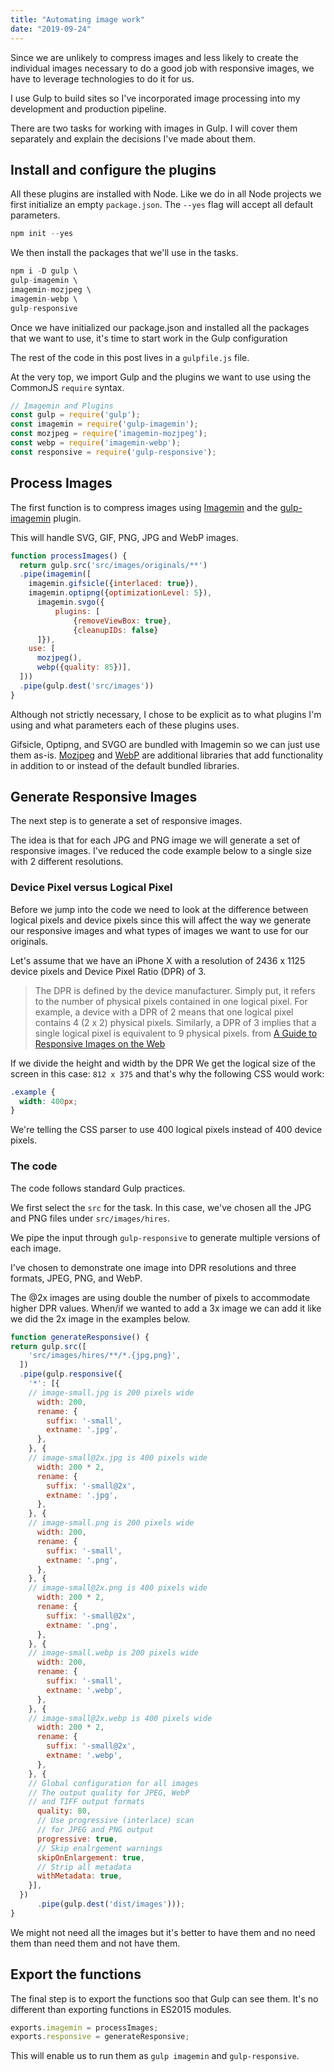 ```yaml
---
title: "Automating image work"
date: "2019-09-24"
---
```


Since we are unlikely to compress images and less likely to create the individual images necessary to do a good job with responsive images, we have to leverage technologies to do it for us.

I use Gulp to build sites so I've incorporated image processing into my development and production pipeline.

There are two tasks for working with images in Gulp. I will cover them separately and explain the decisions I've made about them.

## Install and configure the plugins

All these plugins are installed with Node. Like we do in all Node projects we first initialize an empty `package.json`. The `--yes` flag will accept all default parameters.

```js
npm init --yes
```

We then install the packages that we'll use in the tasks.

```js
npm i -D gulp \
gulp-imagemin \
imagemin-mozjpeg \
imagemin-webp \
gulp-responsive
```

Once we have initialized our package.json and installed all the packages that we want to use, it's time to start work in the Gulp configuration

The rest of the code in this post lives in a `gulpfile.js` file.

At the very top, we import Gulp and the plugins we want to use using the CommonJS `require` syntax.

```js
// Imagemin and Plugins
const gulp = require('gulp');
const imagemin = require('gulp-imagemin');
const mozjpeg = require('imagemin-mozjpeg');
const webp = require('imagemin-webp');
const responsive = require('gulp-responsive');
```

## Process Images

The first function is to compress images using [Imagemin](https://github.com/imagemin/imagemin) and the [gulp-imagemin](https://github.com/sindresorhus/gulp-imagemin) plugin.

This will handle SVG, GIF, PNG, JPG and WebP images.

```js
function processImages() {
  return gulp.src('src/images/originals/**')
  .pipe(imagemin([
    imagemin.gifsicle({interlaced: true}),
    imagemin.optipng({optimizationLevel: 5}),
      imagemin.svgo({
          plugins: [
              {removeViewBox: true},
              {cleanupIDs: false}
      ]}),
    use: [
      mozjpeg(),
      webp({quality: 85})],
  ]))
  .pipe(gulp.dest('src/images'))
}
```

Although not strictly necessary, I chose to be explicit as to what plugins I'm using and what parameters each of these plugins uses.

Gifsicle, Optipng, and SVGO are bundled with Imagemin so we can just use them as-is. [Mozjpeg](https://github.com/imagemin/imagemin-mozjpeg) and [WebP](https://github.com/imagemin/imagemin-webp) are additional libraries that add functionality in addition to or instead of the default bundled libraries.

## Generate Responsive Images

The next step is to generate a set of responsive images.

The idea is that for each JPG and PNG image we will generate a set of responsive images. I've reduced the code example below to a single size with 2 different resolutions.

### Device Pixel versus Logical Pixel

Before we jump into the code we need to look at the difference between logical pixels and device pixels since this will affect the way we generate our responsive images and what types of images we want to use for our originals.

Let's assume that we have an iPhone X with a resolution of 2436 x 1125 device pixels and Device Pixel Ratio (DPR) of 3.

> The DPR is defined by the device manufacturer. Simply put, it refers to the number of physical pixels contained in one logical pixel. For example, a device with a DPR of 2 means that one logical pixel contains 4 (2 x 2) physical pixels. Similarly, a DPR of 3 implies that a single logical pixel is equivalent to 9 physical pixels. from [A Guide to Responsive Images on the Web](https://freshman.tech/responsive-images/)

If we divide the height and width by the DPR We get the logical size of the screen in this case: `812 x 375` and that's why the following CSS would work:

```css
.example {
  width: 400px;
}
```

We're telling the CSS parser to use 400 logical pixels instead of 400 device pixels.

### The code

The code follows standard Gulp practices.

We first select the `src` for the task. In this case, we've chosen all the JPG and PNG files under `src/images/hires`.

We pipe the input through `gulp-responsive` to generate multiple versions of each image.

I've chosen to demonstrate one image into DPR resolutions and three formats, JPEG, PNG, and WebP.

The @2x images are using double the number of pixels to accommodate higher DPR values. When/if we wanted to add a 3x image we can add it like we did the 2x image in the examples below.

```js
function generateResponsive() {
return gulp.src([
    'src/images/hires/**/*.{jpg,png}',
  ])
  .pipe(gulp.responsive({
    '*': [{
    // image-small.jpg is 200 pixels wide
      width: 200,
      rename: {
        suffix: '-small',
        extname: '.jpg',
      },
    }, {
    // image-small@2x.jpg is 400 pixels wide
      width: 200 * 2,
      rename: {
        suffix: '-small@2x',
        extname: '.jpg',
      },
    }, {
    // image-small.png is 200 pixels wide
      width: 200,
      rename: {
        suffix: '-small',
        extname: '.png',
      },
    }, {
    // image-small@2x.png is 400 pixels wide
      width: 200 * 2,
      rename: {
        suffix: '-small@2x',
        extname: '.png',
      },
    }, {
    // image-small.webp is 200 pixels wide
      width: 200,
      rename: {
        suffix: '-small',
        extname: '.webp',
      },
    }, {
    // image-small@2x.webp is 400 pixels wide
      width: 200 * 2,
      rename: {
        suffix: '-small@2x',
        extname: '.webp',
      },
    }, {
    // Global configuration for all images
    // The output quality for JPEG, WebP
    // and TIFF output formats
      quality: 80,
      // Use progressive (interlace) scan
      // for JPEG and PNG output
      progressive: true,
      // Skip enalrgement warnings
      skipOnEnlargement: true,
      // Strip all metadata
      withMetadata: true,
    }],
  })
      .pipe(gulp.dest('dist/images')));
}
```

We might not need all the images but it's better to have them and no need them than need them and not have them.

## Export the functions

The final step is to export the functions soo that Gulp can see them. It's no different than exporting functions in ES2015 modules.

```js
exports.imagemin = processImages;
exports.responsive = generateResponsive;
```

This will enable us to run them as `gulp imagemin` and `gulp-responsive`.
